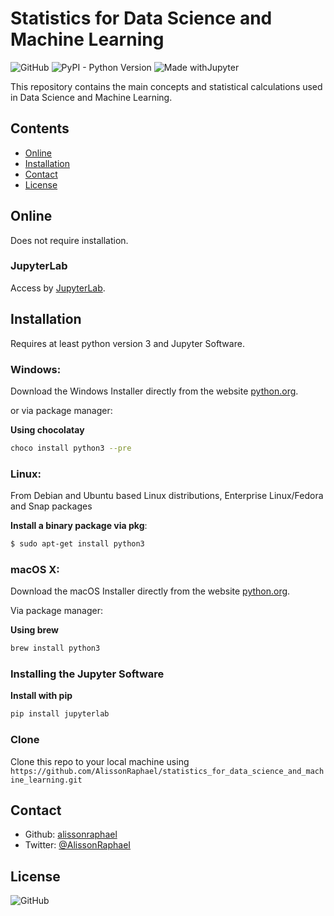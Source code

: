 # Statistics for Data Science and Machine Learning

![GitHub](https://img.shields.io/github/license/AlissonRaphael/statistics_for_data_science_and_machine_learning)
![PyPI - Python Version](https://img.shields.io/pypi/pyversions/mypy)
![Made withJupyter](https://img.shields.io/badge/Made%20with-Jupyter-orange?style=lat-square&logo=Jupyter)


This repository contains the main concepts and statistical calculations used in Data Science and Machine Learning. 

## Contents
- [Online](#online)
- [Installation](#installation)
- [Contact](#contact)
- [License](#license)

## Online
Does not require installation.

### JupyterLab
Access by [JupyterLab](https://hub.gke2.mybinder.org/user/jupyterlab-jupyterlab-demo-5ejim09x/lab/tree/demo).


## Installation
Requires at least python version 3 and Jupyter Software.

### Windows:

Download the Windows Installer directly from the website [python.org](https://www.python.org/downloads/windows/).

or via package manager:

__Using chocolatay__
```sh
choco install python3 --pre
```

### Linux:

From Debian and Ubuntu based Linux distributions, Enterprise Linux/Fedora and Snap packages

__Install a binary package via pkg__:
```sh
$ sudo apt-get install python3
```

### macOS X:

Download the macOS Installer directly from the website [python.org](https://www.python.org/downloads/mac-osx/).

Via package manager:

__Using brew__
```sh
brew install python3
```

### Installing the Jupyter Software
__Install with pip__
```sh
pip install jupyterlab
```

### Clone

Clone this repo to your local machine using `https://github.com/AlissonRaphael/statistics_for_data_science_and_machine_learning.git`

## Contact
- Github: [alissonraphael](https://gist.github.com/AlissonRaphael)
- Twitter: [@AlissonRaphaeI](@AlissonRaphaeI)

## License

![GitHub](https://img.shields.io/github/license/AlissonRaphael/statistics_for_data_science_and_machine_learning)
